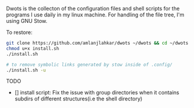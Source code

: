 Dwots is the collecton of the configuration files and shell scripts
for the programs I use daily in my linux machine.
For handling of the file tree, I'm using GNU Stow.

To restore:
```bash
git clone https://github.com/amlanjlahkar/dwots ~/dwots && cd ~/dwots
chmod u+x install.sh
./install.sh

# to remove symbolic links generated by stow inside of .config/
./install.sh -u
```

TODO
- [] install script: Fix the issue with group directories when it contains subdirs of different structures(i.e the shell directory)
